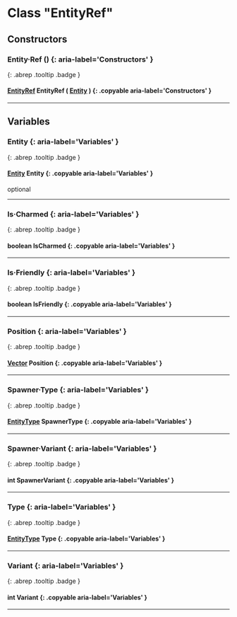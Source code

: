 # Class "EntityRef"
## Constructors
### Entity·Ref () {: aria-label='Constructors' }
[ ](#){: .abrep .tooltip .badge }
#### [EntityRef](EntityRef.html) EntityRef ( [Entity](Entity.html ) ) {: .copyable aria-label='Constructors' }

___ 
## Variables
### Entity {: aria-label='Variables' }
[ ](#){: .abrep .tooltip .badge }
#### [Entity](Entity.html) Entity {: .copyable aria-label='Variables' }
optional 

___ 
### Is·Charmed {: aria-label='Variables' }
[ ](#){: .abrep .tooltip .badge }
#### boolean IsCharmed  {: .copyable aria-label='Variables' }

___ 
### Is·Friendly {: aria-label='Variables' }
[ ](#){: .abrep .tooltip .badge }
#### boolean IsFriendly  {: .copyable aria-label='Variables' }

___ 
### Position {: aria-label='Variables' }
[ ](#){: .abrep .tooltip .badge }
#### [Vector](Vector.html) Position  {: .copyable aria-label='Variables' }

___ 
### Spawner·Type {: aria-label='Variables' }
[ ](#){: .abrep .tooltip .badge }
#### [EntityType](enums/EntityType.html) SpawnerType  {: .copyable aria-label='Variables' }

___ 
### Spawner·Variant {: aria-label='Variables' }
[ ](#){: .abrep .tooltip .badge }
#### int SpawnerVariant  {: .copyable aria-label='Variables' }

___ 
### Type {: aria-label='Variables' }
[ ](#){: .abrep .tooltip .badge }
#### [EntityType](enums/EntityType.html) Type  {: .copyable aria-label='Variables' }

___ 
### Variant {: aria-label='Variables' }
[ ](#){: .abrep .tooltip .badge }
#### int Variant  {: .copyable aria-label='Variables' }

___ 

